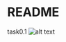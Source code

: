 # README
task0.1
![alt text](https://user-images.githubusercontent.com/86780069/124275176-d30f7300-db4a-11eb-9caf-23978034b46e.png)

